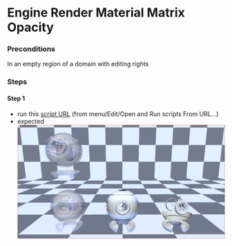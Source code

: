 # Engine Render Material Matrix Opacity

### Preconditions
In an empty region of a domain with editing rights
### Steps

#### Step 1
- run this [script URL](./opacity.js?raw=true) (from menu/Edit/Open and Run scripts From URL...)
- expected ![](./opacity.png)